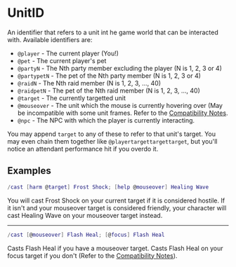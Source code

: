 # UnitID

An identifier that refers to a unit int he game world that can be interacted
with. Available identifiers are:

* `@player` - The current player (You!)
* `@pet` - The current player's pet
* `@partyN` - The Nth party member excluding the player (N is 1, 2, 3 or 4)
* `@partypetN` - The pet of the Nth party member (N is 1, 2, 3 or 4)
* `@raidN` - The Nth raid member (N is 1, 2, 3, ..., 40)
* `@raidpetN` - The pet of the Nth raid member (N is 1, 2, 3, ..., 40)
* `@target` - The currently targetted unit
* `@mouseover` - The unit which the mouse is currently hovering over (May be
incompatible with some unit frames. Refer to the [Compatibility Notes](/../compatibility.md).
* `@npc` - The NPC with which the player is currently interacting.

You may append `target` to any of these to refer to that unit's target. You may
even chain them together like `@playertargettargettarget`, but you'll notice an
attendant performance hit if you overdo it.

## Examples

```lua
/cast [harm @target] Frost Shock; [help @mouseover] Healing Wave
```

You will cast Frost Shock on your current target if it is considered hostile.
If it isn't and your mouseover target is considered friendly, your character
will cast Healing Wave on your mouseover target instead.

---

```lua
/cast [@mouseover] Flash Heal; [@focus] Flash Heal
```

Casts Flash Heal if you have a mouseover target. Casts Flash Heal on your focus
target if you don't (Refer to the [Compatibility Notes](/../compatibility.md)).
